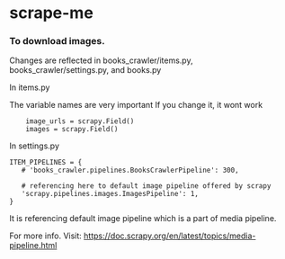 # scrape-me

### To download images.

Changes are reflected in books_crawler/items.py, books_crawler/settings.py, and books.py

In items.py

The variable names are very important
If you change it, it wont work

```
    image_urls = scrapy.Field()
    images = scrapy.Field()
```

In settings.py

```
ITEM_PIPELINES = {
   # 'books_crawler.pipelines.BooksCrawlerPipeline': 300,

   # referencing here to default image pipeline offered by scrapy
   'scrapy.pipelines.images.ImagesPipeline': 1,
}
```

It is referencing default image pipeline which is a part of media pipeline.

For more info. Visit: https://doc.scrapy.org/en/latest/topics/media-pipeline.html
